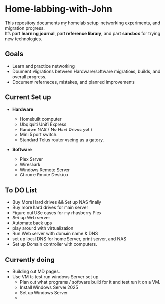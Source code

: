 # Home-labbing-with-John
This repository documents my homelab setup, networking experiments, and migration progress.  
It’s part **learning journal**, part **reference library**, and part **sandbox** for trying new technologies.

## Goals
 - Learn and practice networking
 - Doument Migrations between Hardware/software migrations, builds, and overall progress.
 - Document referneces, mistakes, and planned improvements


## Current Set up
 - **Hardware**
   - Homebuilt computer
   - Ubqiquiti Unifi Express
   - Random NAS ( No Hard Drives yet )
   - Mini 5 port switch.
   - Standard Telus router useing as a gateay.
  
 - **Software**
   - Plex Server
   - Wireshark
   - Windows Remote Server
   - Chrome Rmote Desktop
  
## To DO List
 - Buy More Hard drives && Set up NAS finally
 - Buy more hard drives for main server
 - Figure out USe cases for my rhasberry Pies
 - Set up Web server
 - Automate back ups
 - play around with virtualization
 - Run Web server with domain name & DNS
 - set up local DNS for home Server, print server, and NAS
 - Set up Domain controller with computers. 

## Currently doing 
 - Building out MD pages. 
 - Use VM to test run windows Server set up
   - Plan out what programs / software build for it and test run it on a VM.
   - Install Windows Server 2025
   - Set up Windows Server
   - 


